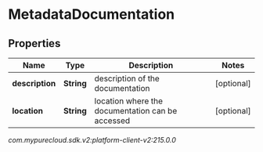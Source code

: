 # MetadataDocumentation


## Properties

| Name | Type | Description | Notes |
| ------------ | ------------- | ------------- | ------------- |
| **description** | **String** | description of the documentation |  [optional] |
| **location** | **String** | location where the documentation can be accessed |  [optional] |




_com.mypurecloud.sdk.v2:platform-client-v2:215.0.0_
